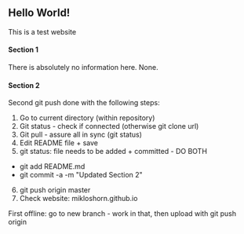 ## Hello World!

This is a test website

#### Section 1

There is absolutely no information here. None.

#### Section 2

Second git push done with the following steps:  
1) Go to current directory (within repository)
2) Git status - check if connected (otherwise git clone url)
3) Git pull - assure all in sync (git status)  
4) Edit README file + save
5) git status: file needs to be added + committed - DO BOTH  
  - git add README.md
  - git commit -a -m "Updated Section 2"  
6) git push origin master
7) Check website: mikloshorn.github.io  

First offline: go to new branch - work in that, then upload with git push origin <new-branch e.g. start-website>
